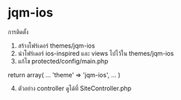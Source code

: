 jqm-ios
=====
การติดตั้ง
1) สร้างโฟร์เดอร์ themes/jqm-ios 
2) นำโฟร์เดอร์ ios-inspired และ views ไปไว้ใน themes/jqm-ios
3) แก้ไข protected/config/main.php

  return array(
    ...
    'theme' => 'jqm-ios',
    ...
  )

4) ตัวอย่าง controller ดูได้ที่ SiteController.php
